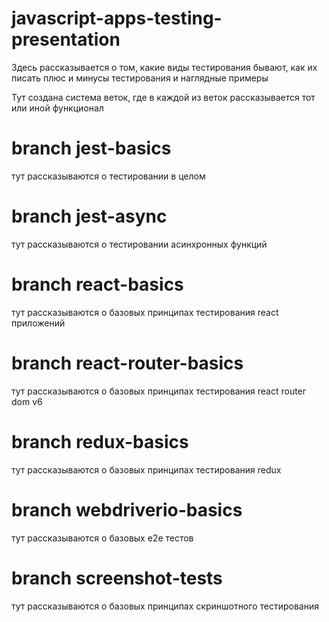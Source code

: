 # javascript-apps-testing-presentation

Здесь рассказывается о том, какие виды тестирования бывают, как их писать
плюс и минусы тестирования и наглядные примеры

Тут создана система веток, где в каждой из веток рассказывается тот или иной функционал

# branch jest-basics

тут рассказываются о тестировании в целом

# branch jest-async

тут рассказываются о тестировании асинхронных функций

# branch react-basics

тут рассказываются о базовых принципах тестирования react приложений

# branch react-router-basics

тут рассказываются о базовых принципах тестирования react router dom v6

# branch redux-basics

тут рассказываются о базовых принципах тестирования redux

# branch webdriverio-basics

тут рассказываются о базовых e2e тестов

# branch screenshot-tests

тут рассказываются о базовых принципах скриншотного тестирования
